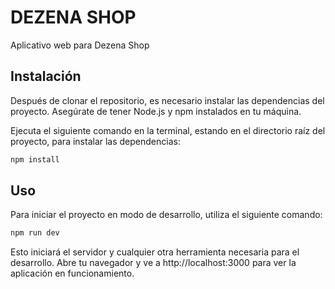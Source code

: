 # DEZENA SHOP

Aplicativo web para Dezena Shop

## Instalación

Después de clonar el repositorio, es necesario instalar las dependencias del proyecto. Asegúrate de tener Node.js y npm instalados en tu máquina.

Ejecuta el siguiente comando en la terminal, estando en el directorio raíz del proyecto, para instalar las dependencias:

```bash
npm install
```

## Uso

Para iniciar el proyecto en modo de desarrollo, utiliza el siguiente comando:

```bash
npm run dev
```

Esto iniciará el servidor y cualquier otra herramienta necesaria para el desarrollo. Abre tu navegador y ve a http://localhost:3000 para ver la aplicación en funcionamiento.
